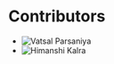 # Contributors

* ![Vatsal Parsaniya](https://github.com/Vatsalparsaniya)
* ![Himanshi Kalra](https://github.com/calra123 )

